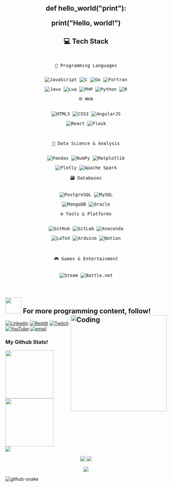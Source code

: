 <p><h2 align="center">def hello_world("print"): </p>
print("Hello, world!")</h2>

<h2 align="center">💻 Tech Stack </h2>

<div align="center">

<kbd>

  <kbd>
  <br>
  <p style="display: inline-block;" align="center">
    <kbd>
      🧠 Programming Languages
    </kbd>
      <p> 
        <img src="https://img.shields.io/badge/javascript-%23323330.svg?style=for-the-badge&logo=javascript&logoColor=%23F7DF1E" alt="JavaScript"/> 
        <img src="https://img.shields.io/badge/c-%2300599C.svg?style=for-the-badge&logo=c&logoColor=white" alt="C"/> 
        <img src="https://img.shields.io/badge/go-%2300ADD8.svg?style=for-the-badge&logo=go&logoColor=white" alt="Go"/>
        <img src="https://img.shields.io/badge/Fortran-%23734F96.svg?style=for-the-badge&logo=fortran&logoColor=white" alt="Fortran"/> 
      </p> 
      <p> 
        <img src="https://img.shields.io/badge/java-%23ED8B00.svg?style=for-the-badge&logo=openjdk&logoColor=white" alt="Java"/> 
        <img src="https://img.shields.io/badge/lua-%232C2D72.svg?style=for-the-badge&logo=lua&logoColor=white" alt="Lua"/> 
        <img src="https://img.shields.io/badge/php-%23777BB4.svg?style=for-the-badge&logo=php&logoColor=white" alt="PHP"/> 
        <img src="https://img.shields.io/badge/python-3670A0?style=for-the-badge&logo=python&logoColor=ffdd54" alt="Python"/> 
        <img src="https://img.shields.io/badge/r-%23276DC3.svg?style=for-the-badge&logo=r&logoColor=white" alt="R"/> 
      </p>
  </kbd>


  <kbd>
      <kbd>
       🌐 Web 
      </kbd>
      <br><br>
      <p>
        <img src="https://img.shields.io/badge/html5-%23E34F26.svg?style=for-the-badge&logo=html5&logoColor=white" alt="HTML5"/>
        <img src="https://img.shields.io/badge/css3-%231572B6.svg?style=for-the-badge&logo=css3&logoColor=white" alt="CSS3"/>
        <img src="https://img.shields.io/badge/angular.js-%23E23237.svg?style=for-the-badge&logo=angularjs&logoColor=white" alt="AngularJS"/>
      </p>
      <p>
        <img src="https://img.shields.io/badge/react-%2320232a.svg?style=for-the-badge&logo=react&logoColor=%2361DAFB" alt="React"/>
        <img src="https://img.shields.io/badge/flask-%23000.svg?style=for-the-badge&logo=flask&logoColor=white" alt="Flask"/>
      </p>
  </kbd>
   <br><br>

  <kbd>
      <kbd>
        🧪 Data Science & Analysis
      </kbd>
        <br><br>
        <p>
          <img src="https://img.shields.io/badge/pandas-%23150458.svg?style=for-the-badge&logo=pandas&logoColor=white" alt="Pandas"/>
          <img src="https://img.shields.io/badge/numpy-%23013243.svg?style=for-the-badge&logo=numpy&logoColor=white" alt="NumPy"/>
          <img src="https://img.shields.io/badge/Matplotlib-%23ffffff.svg?style=for-the-badge&logo=Matplotlib&logoColor=black" alt="Matplotlib"/>
        </p>
        <p>
          <img src="https://img.shields.io/badge/Plotly-%233F4F75.svg?style=for-the-badge&logo=plotly&logoColor=white" alt="Plotly"/>
          <img src="https://img.shields.io/badge/Apache%20Spark-FDEE21?style=for-the-badge&logo=apachespark&logoColor=black" alt="Apache Spark"/>
        </p>
  </kbd>

  <kbd>
      <kbd>
        🗃️ Databases
      </kbd>
        <br><br>
          <p>
            <img src="https://img.shields.io/badge/postgres-%23316192.svg?style=for-the-badge&logo=postgresql&logoColor=white" alt="PostgreSQL"/>
            <img src="https://img.shields.io/badge/mysql-4479A1.svg?style=for-the-badge&logo=mysql&logoColor=white" alt="MySQL"/>
          </p>
          <p>
            <img src="https://img.shields.io/badge/MongoDB-%234ea94b.svg?style=for-the-badge&logo=mongodb&logoColor=white" alt="MongoDB"/>
            <img src="https://img.shields.io/badge/Oracle-F80000?style=for-the-badge&logo=oracle&logoColor=white" alt="Oracle"/>
          </p>
  </kbd>

   <kbd>
      <kbd>
        ⚙️ Tools & Platforms
      </kbd>
        <br><br>
        <p> 
          <img src="https://img.shields.io/badge/github-%23121011.svg?style=for-the-badge&logo=github&logoColor=white" alt="GitHub"/> 
          <img src="https://img.shields.io/badge/gitlab-%23181717.svg?style=for-the-badge&logo=gitlab&logoColor=white" alt="GitLab"/> 
          <img src="https://img.shields.io/badge/Anaconda-%2344A833.svg?style=for-the-badge&logo=anaconda&logoColor=white" alt="Anaconda"/>
        </p>
        <p>
          <img src="https://img.shields.io/badge/latex-%23008080.svg?style=for-the-badge&logo=latex&logoColor=white" alt="LaTeX"/> 
          <img src="https://img.shields.io/badge/-Arduino-00979D?style=for-the-badge&logo=Arduino&logoColor=white" alt="Arduino"/> 
          <img src="https://img.shields.io/badge/Notion-%23000000.svg?style=for-the-badge&logo=notion&logoColor=white" alt="Notion"/> 
        </p>
    </kbd>
<br></br>

  <kbd>
      <kbd> 
        🎮 Games & Entertainment
      </kbd>
        <br><br>
        <p> 
          <img src="https://img.shields.io/badge/steam-%23000000.svg?style=for-the-badge&logo=steam&logoColor=white" alt="Steam"/> 
          <img src="https://img.shields.io/badge/battle.net-%2300AEFF.svg?style=for-the-badge&logo=battle.net&logoColor=white" alt="Battle.net"/> 
        </p>
  </kbd>
  
</kbd>

</div>
     

<br>
 
## <img src="https://media.giphy.com/media/VgCDAzcKvsR6OM0uWg/giphy.gif" width="50">  For more programming content, follow!     <img align="right" alt="Coding" width="300" src="https://i.gifer.com/3AyY.gif">

[![LinkedIn](https://img.shields.io/badge/LinkedIn-%230077B5.svg?logo=linkedin&logoColor=white)](https://linkedin.com/in/tarcisiogeovanecoding) [![Reddit](https://img.shields.io/badge/Reddit-%23FF4500.svg?logo=Reddit&logoColor=white)](https://reddit.com/user/tarcesio137) [![Twitch](https://img.shields.io/badge/Twitch-%239146FF.svg?logo=Twitch&logoColor=white)](https://twitch.tv/zahrr1) [![YouTube](https://img.shields.io/badge/YouTube-%23FF0000.svg?logo=YouTube&logoColor=white)](https://youtube.com/@zahrr1172) [![email](https://img.shields.io/badge/Email-D14836?logo=gmail&logoColor=white)](mailto:tarcisio.geovane@gmail.com) 


<h3>
  My Github Stats!
</h3>

<div>

<a href="https://github.com/tarcisiogeovane/github-readme-stats">
  <img height=150 align="center" src="https://github-readme-stats.vercel.app/api?username=tarcisiogeovane&count_private=true&show_icons=trueline_height=21&theme=github_dark" />
</a>
<a href="https://github.com/tarcisiogeovane/convoychat">
  <img height=150 align="center" src="https://github-readme-stats.vercel.app/api/top-langs/?username=tarcisiogeovane&layout=compact&theme=github_dark&langs_count=10&exclude_repo=kasweb" />
</a>
</div>


<img src="https://github-readme-streak-stats.herokuapp.com/?user=tarcisiogeovane&theme=holi-theme">

  <p align="center"><img src="https://badges.pufler.dev/visits/aakashsh1999/tarcisiogeovane?style=for-the-badge"/> <img src="https://badges.pufler.dev/repos/tarcisiogeovane/?style=for-the-badge"/>
  </p>
  <p align="center"><img src="https://badges.pufler.dev/commits/monthly/tarcisiogeovane"/>
  </p>



<picture>
  <source media="(prefers-color-scheme: dark)" srcset="https://raw.githubusercontent.com/tobiasmeyhoefer/tobiasmeyhoefer/output/github-snake-dark.svg" />
  <source media="(prefers-color-scheme: light)" srcset="https://raw.githubusercontent.com/tobiasmeyhoefer/tobiasmeyhoefer/output/github-snake.svg" />
  <img alt="github-snake" src="https://raw.githubusercontent.com/tobiasmeyhoefer/tobiasmeyhoefer/output/github-snake.svg" />
</picture>



